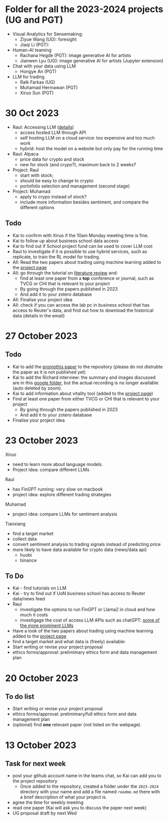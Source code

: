 # Folder for all the 2023-2024 projects (UG and PGT) 
- Visual Analytics for Sensemaking:
  - Ziyue Wang (UG): foresight
  - Jiaqi Li (PGT): 
- Human-AI teaming
  - Rachana Hegde (PGT): image generative AI for artists
  - Jianwen Lyu (UG): image generative AI for artists (Jupyter extension)
- Chat with your data using LLM
  - Hongye An (PGT)
- LLM for trading
  - Ralk Farkas (UG)
  - Muhamad Hermawan (PGT)
  - Xiruo Sun (PGT)


# 30 Oct 2023
- Raul: Accessing LLM ([details](https://github.com/Vis4Sense/student-projects/blob/main/2023-2024/raul-farkas/resources/llm_cost_research.md))
  - access hosted LLM through API 
  - self hosting LLM on a cloud service: too expensive and too much work
  - hybrid: host the model on a website but only pay for the running time
- Raul: Alpaca
  - price data for crypto and stock
  - new for stock (and crypo?), maximum back to 2 weeks?
- Project: Raul
  - start with stock;
  - should be easy to change to crypto
  - portofolio selection and management (second stage)
- Project: Muhamad
  - apply to crypo instead of stock?
  - include more information besides sentiment, and compare the different options

## Todo
- Kai to confirm with Xiruo if the 10am Monday meeting time is fine.
- Kai to follow up about business school data access
- Kai to find out if School project fund can be used to cover LLM cost
- Raul to investigate if it is possible to use hybrid services, such as replicate, to train the RL model for trading.
- All: Read the two papers about trading using machine learning added to the [project page](https://kaixu.me/2023/09/15/llm-for-automated-trading/)
- All: go through the tutorial on [literature review](https://github.com/Vis4Sense/student-projects/blob/main/instructions/literature.md) and: 
  - find at least one paper from a **top** conference or journal, such as TVCG or CHI that is relevant to your project
  - By going through the papers published in 2023 
  - And add it to your zotero database
- All: Finalise your project idea
- All: check if you can access the lab pc in business school that has access to Reuter's data, and find out how to download the historical data (details in the email)

# 27 October 2023

## Todo
- Kai to add the [prompthis paper](https://github.com/Vis4Sense/student-projects/blob/main/instructions/202310022007-prompthis.pdf) to the repository (please do not distrubte the paper as it is not published yet)
- Kai to add the Richard interview: the summary and images discussed are in this [google folder](https://drive.google.com/drive/folders/1A9SnyVm7mEd-FsuFxO8po6s2_f0U4aVq?usp=sharing), but the actual recording is no longer available (auto deleted by zoom).
- Kai to add information about vitality tool (added to the [project page](https://kaixu.me/2023/09/14/llm-for-literature-review/))
- Find at least one paper from either TVCG or CHI that is relevant to your project
  - By going through the papers published in 2023 
  - And add it to your zotero database
- Finalise your project idea

# 23 October 2023
Xiruo 
- need to learn more about language models.
- Project idea: compare different LLMs

Raul
- has FinGPT running: very slow on macbook
- project idea: explore different trading strategies

Muhamad
- project idea: compare LLMs for sentiment analysis

Tianxiang
- find a target market
- collect data
- convert sentiment analysis to trading signals instead of predicting price
- more likely to have data available for crypto data (news/data api)
  - huobi
  - binance

## To Do
- Kai - find tutorials on LLM
- Kai - try to find out if UoN business school has access to Reuter data/news feed
- Raul
  - investigate the options to run FinGPT or Llama2 in cloud and how much it costs
  - investigage the cost of access LLM APIs such as chatGPT: [some of the more prominent LLMs](https://hai.stanford.edu/news/introducing-foundation-model-transparency-index)
- Have a look of the two papers about trading using machine learning added to the [project page](https://kaixu.me/2023/09/15/llm-for-automated-trading/)
- find a target market and what data is (freely) available: 
- Start writing or revise your project proposal
- ethics forms/approval: prelimimary ethics form and data management plan

# 20 October 2023

## To do list
- Start writing or revise your project proposal
- ethics forms/approval: prelimimary/full ethics form and data management plan
- (optional) find **one** relevant paper (not listed on the webpage).

# 13 October 2023

## Task for next week
- post your github account name in the teams chat, so Kai can add you to the project repository
  - Once added to the repository, created a folder under the `2023-2024` directory with your name and add a file named `readme.md` there with a brief description of what your project is.
- agree the time for weekly meeting
- read one paper (Kai will ask you to discuss the paper next week)
- UG proposal draft by next Wed
